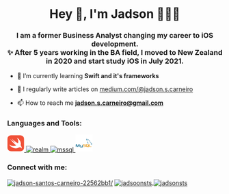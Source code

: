 <h1 align="center">Hey 👋, I'm Jadson 👨🏾‍💻</h1>
<h3 align="center">I am a former Business Analyst changing my career to iOS development. <br>
  ✨ After 5 years working in the BA field, I moved to New Zealand in 2020 and start study iOS in July 2021.</h3>

- 🌱 I’m currently learning **Swift and it's frameworks**

- 📝 I regularly write articles on [medium.com/@jadson.s.carneiro](https://medium.com/@jadson.s.carneiro)

- 📫 How to reach me **jadson.s.carneiro@gmail.com**


<h3 align="left">Languages and Tools:</h3>
<p align="left"> 
  <a href="https://developer.apple.com/swift/" target="_blank" rel="noreferrer"> <img src="https://raw.githubusercontent.com/devicons/devicon/master/icons/swift/swift-original.svg" alt="swift" width="40" height="40"/> </a>
  <a href="https://realm.io/" target="_blank" rel="noreferrer"> <img src="https://raw.githubusercontent.com/bestofjs/bestofjs-webui/8665e8c267a0215f3159df28b33c365198101df5/public/logos/realm.svg" alt="realm" width="40" height="40"/> </a>
  <a href="https://www.microsoft.com/en-us/sql-server" target="_blank" rel="noreferrer"> <img src="https://www.svgrepo.com/show/303229/microsoft-sql-server-logo.svg" alt="mssql" width="40" height="40"/> </a> 
  <a href="https://www.mysql.com/" target="_blank" rel="noreferrer"> <img src="https://raw.githubusercontent.com/devicons/devicon/master/icons/mysql/mysql-original-wordmark.svg" alt="mysql" width="40" height="40"/> </a> 
  </p>
  
  <h3 align="left">Connect with me:</h3>
<p align="left">
<a href="https://linkedin.com/in/jadson-santos-carneiro-22562bb1/" target="blank"><img align="center" src="https://raw.githubusercontent.com/rahuldkjain/github-profile-readme-generator/master/src/images/icons/Social/linked-in-alt.svg" alt="jadson-santos-carneiro-22562bb1/" height="30" width="40" /></a>
 <a href="https://twitter.com/jadsoonsts" target="blank"><img align="center" src="https://raw.githubusercontent.com/rahuldkjain/github-profile-readme-generator/master/src/images/icons/Social/twitter.svg" alt="jadsoonsts" height="30" width="40" /> </a>
  <a href="https://instagram.com/jadsonsts" target="blank"><img align="center" src="https://raw.githubusercontent.com/rahuldkjain/github-profile-readme-generator/master/src/images/icons/Social/instagram.svg" alt="jadsonsts" height="30" width="40" /></a>
</p>
 
